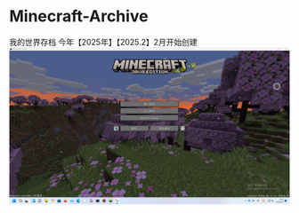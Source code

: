 # Minecraft-Archive
我的世界存档 今年【2025年】【2025.2】2月开始创建
![image](https://github.com/dsgg136/Minecraft-Archive/blob/main/mincraft%20virsion%201.20.1%20fabric.png)
